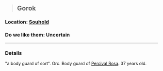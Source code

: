>## Gorok

### Location: [Souhold](../../Locations/Souhold.md)

### Do we like them: Uncertain

***

### Details

"a body guard of sort". Orc. Body guard of [Percival Rosa](Percival%20Rosa.md). 37 years old.